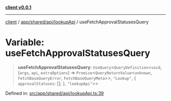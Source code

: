 [**client v0.0.1**](../../../../../README.md)

***

[client](../../../../../README.md) / [app/shared/api/lookupApi](../README.md) / useFetchApprovalStatusesQuery

# Variable: useFetchApprovalStatusesQuery

> **useFetchApprovalStatusesQuery**: `UseQuery`\<`QueryDefinition`\<`void`, (`args`, `api`, `extraOptions`) => `Promise`\<`QueryReturnValue`\<`unknown`, `FetchBaseQueryError`, `FetchBaseQueryMeta`\>\>, `"Lookup"`, \{ `approvalStatuses`: \[\]; \}, `"lookupApi"`\>\>

Defined in: [src/app/shared/api/lookupApi.ts:39](https://github.com/petelc/WMS/blob/0ba5e61a5ede3de744df1a5839724fa19a2a534f/client/src/app/shared/api/lookupApi.ts#L39)
